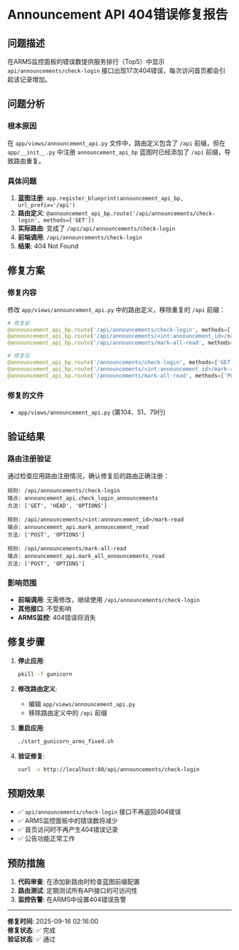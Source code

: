 # Announcement API 404错误修复报告

## 问题描述

在ARMS监控面板的错误数提供服务排行（Top5）中显示 `api/announcements/check-login` 接口出现17次404错误，每次访问首页都会引起该记录增加。

## 问题分析

### 根本原因
在 `app/views/announcement_api.py` 文件中，路由定义包含了 `/api` 前缀，但在 `app/__init__.py` 中注册 `announcement_api_bp` 蓝图时已经添加了 `/api` 前缀，导致路由重复。

### 具体问题
1. **蓝图注册**: `app.register_blueprint(announcement_api_bp, url_prefix='/api')`
2. **路由定义**: `@announcement_api_bp.route('/api/announcements/check-login', methods=['GET'])`
3. **实际路由**: 变成了 `/api/api/announcements/check-login`
4. **前端调用**: `/api/announcements/check-login`
5. **结果**: 404 Not Found

## 修复方案

### 修复内容
修改 `app/views/announcement_api.py` 中的路由定义，移除重复的 `/api` 前缀：

```python
# 修复前
@announcement_api_bp.route('/api/announcements/check-login', methods=['GET'])
@announcement_api_bp.route('/api/announcements/<int:announcement_id>/mark-read', methods=['POST'])
@announcement_api_bp.route('/api/announcements/mark-all-read', methods=['POST'])

# 修复后
@announcement_api_bp.route('/announcements/check-login', methods=['GET'])
@announcement_api_bp.route('/announcements/<int:announcement_id>/mark-read', methods=['POST'])
@announcement_api_bp.route('/announcements/mark-all-read', methods=['POST'])
```

### 修复的文件
- `app/views/announcement_api.py` (第104、51、79行)

## 验证结果

### 路由注册验证
通过检查应用路由注册情况，确认修复后的路由正确注册：

```
规则: /api/announcements/check-login
端点: announcement_api.check_login_announcements
方法: ['GET', 'HEAD', 'OPTIONS']

规则: /api/announcements/<int:announcement_id>/mark-read
端点: announcement_api.mark_announcement_read
方法: ['POST', 'OPTIONS']

规则: /api/announcements/mark-all-read
端点: announcement_api.mark_all_announcements_read
方法: ['POST', 'OPTIONS']
```

### 影响范围
- **前端调用**: 无需修改，继续使用 `/api/announcements/check-login`
- **其他接口**: 不受影响
- **ARMS监控**: 404错误将消失

## 修复步骤

1. **停止应用**:
   ```bash
   pkill -f gunicorn
   ```

2. **修改路由定义**:
   - 编辑 `app/views/announcement_api.py`
   - 移除路由定义中的 `/api` 前缀

3. **重启应用**:
   ```bash
   ./start_gunicorn_arms_fixed.sh
   ```

4. **验证修复**:
   ```bash
   curl -v http://localhost:80/api/announcements/check-login
   ```

## 预期效果

- ✅ `api/announcements/check-login` 接口不再返回404错误
- ✅ ARMS监控面板中的错误数将减少
- ✅ 首页访问时不再产生404错误记录
- ✅ 公告功能正常工作

## 预防措施

1. **代码审查**: 在添加新路由时检查蓝图前缀配置
2. **路由测试**: 定期测试所有API接口的可访问性
3. **监控告警**: 在ARMS中设置404错误告警

---

**修复时间**: 2025-09-16 02:16:00  
**修复状态**: ✅ 完成  
**验证状态**: ✅ 通过
